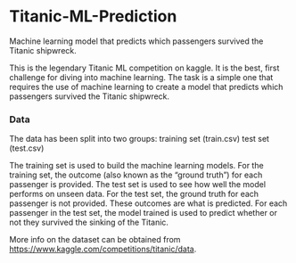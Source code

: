 # Titanic-ML-Prediction
Machine learning model that predicts which passengers survived the Titanic shipwreck.

This is the legendary Titanic ML competition on kaggle.
It is the best, first challenge for diving into machine learning.
The task is a simple one that requires the use of machine learning to create a model that predicts which passengers survived the Titanic shipwreck.

### Data
The data has been split into two groups:
training set (train.csv)
test set (test.csv)

The training set is used to build the machine learning models. For the training set, the outcome (also known as the “ground truth”) for each passenger is provided. 
The test set is used to see how well the model performs on unseen data. For the test set, the ground truth for each passenger is not provided. 
These outcomes are what is predicted. For each passenger in the test set, the model trained is used to predict whether or not they survived the sinking of the Titanic.

More info on the dataset can be obtained from https://www.kaggle.com/competitions/titanic/data.
